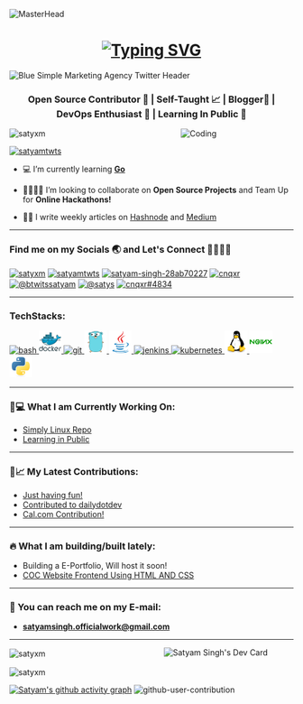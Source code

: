 ![MasterHead](https://camo.githubusercontent.com/5dc6ee33381917e41fc9c4951799268998f11a9b864399bf79a0842e4f9b194d/68747470733a2f2f692e696d6775722e636f6d2f315a76566b44632e676966)
<h1 align="center"><a href="https://git.io/typing-svg"><img src="https://readme-typing-svg.demolab.com?font=Fira+Code&weight=900&pause=1000&color=B332F7&width=435&lines=Hi+%F0%9F%91%8B%F0%9F%8F%BB%2C+I'm+Satyam+Singh;Constantly+Learning+and+Upskilling!;Thanks+for+Visiting+My+Profile+%F0%9F%8C%9F" alt="Typing SVG" /></a></h1>

![Blue Simple Marketing Agency Twitter Header](https://github.com/Satyxm/Satyxm/assets/97077594/4c7c7884-9dbb-415f-a47c-e743cd3f9d6a)


<h3 align="center">Open Source Contributor 🚀 | Self-Taught 📈 | Blogger📝 | DevOps Enthusiast 🐳 | Learning In Public 🌟 </h3>
<img align="right" alt="Coding" width="200" src="https://user-images.githubusercontent.com/5713670/87202985-820dcb80-c2b6-11ea-9f56-7ec461c497c3.gif">

<p align="left"> <img src="https://komarev.com/ghpvc/?username=satyxm&label=Profile%20views&color=0e75b6&style=flat" alt="satyxm" /> </p>

<p align="left"> <a href="https://twitter.com/satyamtwts" target="blank"><img src="https://img.shields.io/twitter/follow/satyamtwts?logo=twitter&style=for-the-badge" alt="satyamtwts" /></a> </p>

- 💻 I’m currently learning [**Go**](https://go.dev/)

- 🫱🏼‍🫲🏼 I’m looking to collaborate on **Open Source Projects** and Team Up for **Online Hackathons!**

- ✍🏻 I write weekly articles on [Hashnode](https://satyams.hashnode.dev/) and [Medium](https://medium.com/@satys)


---------------------------------

<h3 align="left">Find me on my Socials 🌏 and Let's Connect 🫱🏼‍🫲🏼 </h3>
<p align="left">
<a href="https://dev.to/satyxm" target="blank"><img align="center" src="https://raw.githubusercontent.com/rahuldkjain/github-profile-readme-generator/master/src/images/icons/Social/devto.svg" alt="satyxm" height="30" width="40" /></a>
<a href="https://twitter.com/satyamtwts" target="blank"><img align="center" src="https://raw.githubusercontent.com/rahuldkjain/github-profile-readme-generator/master/src/images/icons/Social/twitter.svg" alt="satyamtwts" height="30" width="40" /></a>
<a href="https://linkedin.com/in/satyam-singh-28ab70227" target="blank"><img align="center" src="https://raw.githubusercontent.com/rahuldkjain/github-profile-readme-generator/master/src/images/icons/Social/linked-in-alt.svg" alt="satyam-singh-28ab70227" height="30" width="40" /></a>
<a href="https://instagram.com/cnqxr" target="blank"><img align="center" src="https://raw.githubusercontent.com/rahuldkjain/github-profile-readme-generator/master/src/images/icons/Social/instagram.svg" alt="cnqxr" height="30" width="40" /></a>
<a href="https://satyams.hashnode.dev/" target="blank"><img align="center" src="https://raw.githubusercontent.com/rahuldkjain/github-profile-readme-generator/master/src/images/icons/Social/hashnode.svg" alt="@btwitssatyam" height="30" width="40" /></a>
<a href="https://medium.com/@satys" target="blank"><img align="center" src="https://raw.githubusercontent.com/rahuldkjain/github-profile-readme-generator/master/src/images/icons/Social/medium.svg" alt="@satys" height="30" width="40" /></a>
<a href="https://discord.gg/cnqxr#4834" target="blank"><img align="center" src="https://raw.githubusercontent.com/rahuldkjain/github-profile-readme-generator/master/src/images/icons/Social/discord.svg" alt="cnqxr#4834" height="30" width="40" /></a>
</p>

----------------------------------------------------------

<h3 align="left">TechStacks:</h3>
<p align="left"> <a href="https://www.gnu.org/software/bash/" target="_blank" rel="noreferrer"> <img src="https://www.vectorlogo.zone/logos/gnu_bash/gnu_bash-icon.svg" alt="bash" width="40" height="40"/> </a> <a href="https://www.docker.com/" target="_blank" rel="noreferrer"> <img src="https://raw.githubusercontent.com/devicons/devicon/master/icons/docker/docker-original-wordmark.svg" alt="docker" width="40" height="40"/> </a>  <a href="https://git-scm.com/" target="_blank" rel="noreferrer"> <img src="https://www.vectorlogo.zone/logos/git-scm/git-scm-icon.svg" alt="git" width="40" height="40"/> </a> <a href="https://golang.org" target="_blank" rel="noreferrer"> <img src="https://raw.githubusercontent.com/devicons/devicon/master/icons/go/go-original.svg" alt="go" width="40" height="40"/> </a> <a href="https://www.java.com" target="_blank" rel="noreferrer"> <img src="https://raw.githubusercontent.com/devicons/devicon/master/icons/java/java-original.svg" alt="java" width="40" height="40"/> </a> <a href="https://www.jenkins.io" target="_blank" rel="noreferrer"> <img src="https://www.vectorlogo.zone/logos/jenkins/jenkins-icon.svg" alt="jenkins" width="40" height="40"/> </a> <a href="https://kubernetes.io" target="_blank" rel="noreferrer"> <img src="https://www.vectorlogo.zone/logos/kubernetes/kubernetes-icon.svg" alt="kubernetes" width="40" height="40"/> </a> <a href="https://www.linux.org/" target="_blank" rel="noreferrer"> <img src="https://raw.githubusercontent.com/devicons/devicon/master/icons/linux/linux-original.svg" alt="linux" width="40" height="40"/> </a> <a href="https://www.nginx.com" target="_blank" rel="noreferrer"> <img src="https://raw.githubusercontent.com/devicons/devicon/master/icons/nginx/nginx-original.svg" alt="nginx" width="40" height="40"/> </a> <a href="https://www.python.org" target="_blank" rel="noreferrer"> <img m  src="https://raw.githubusercontent.com/devicons/devicon/master/icons/python/python-original.svg" alt="python" width="40" height="40"/> </a/p>
  
  ----------------------------------------------------------

  ### 🐧💻 What I am Currently Working On:
  - [Simply Linux Repo](https://github.com/Satyxm/Simply-Linux)
  - [Learning in Public](https://github.com/Satyxm/satyamsingh)
  
  ----------------------------------------------------------
  
  ### 🌟📈 My Latest Contributions: 
  
  - [Just having fun!](https://github.com/firstcontributions/first-contributions/pull/67323)
  - [Contributed to dailydotdev](https://github.com/dailydotdev/daily/pull/885)
  - [Cal.com Contribution!](https://github.com/calcom/cal.com/pull/8679)
  
  ----------------------------------------------------------
  
  ### 🔥 What I am building/built lately:
  
  - Building a E-Portfolio, Will host it soon!
  - [COC Website Frontend Using HTML AND CSS](https://satyxm.github.io/splashcoc.github.io/)
  
   ----------------------------------------------------------
  
  ### 📧 You can reach me on my E-mail:
  
  -  **satyamsingh.officialwork@gmail.com** 
  
  ----------------------------------------------------------
  
  <a href="https://app.daily.dev/SatyamSingh9"><img align="right" width="230" src="https://api.daily.dev/devcards/287f3590da9f4d19b90bf8bc441fb834.png?r=dpr" alt="Satyam Singh's Dev Card"/></a>

<p><img align="center" width=380 src="https://github-readme-stats.vercel.app/api?username=satyxm&theme=dark&show_icons=true" alt="satyxm" /></p>


<p><img align="center" width=380 src="https://github-readme-streak-stats.herokuapp.com/?user=Satyxm&theme=dark&show_icons=true" alt="satyxm" /></p>





[![Satyam's github activity graph](https://github-readme-activity-graph.cyclic.app/graph?username=satyxm&bg_color=000000&color=ffffff&line=19eb0a&point=ffffff&area=true&hide_border=true)](https://github.com/ashutosh00710/github-readme-activity-graph)
![github-user-contribution](https://github.com/Satyxm/Satyxm/assets/97077594/efbd3cdf-d204-42eb-99b7-9c1895790909)

